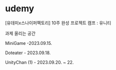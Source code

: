 # udemy
[유데미x스나이퍼팩토리] 10주 완성 프로젝트 캠프 : 유니티

과제 올리는 공간

MiniGame -2023.09.15.

Doteater - 2023.09.18.

UnityChan (1) - 2023.09.20. ~ 22.
